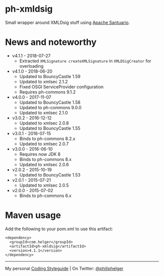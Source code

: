 # ph-xmldsig

Small wrapper around XMLDsig stuff using [Apache Santuario](http://santuario.apache.org/).

# News and noteworthy

* v4.1.1 - 2018-07-27
    * Extracted `XMLSignature createXMLSignature` in `XMLDSigCreator` for overloading
* v4.1.0 - 2018-06-20
    * Updated to BouncyCastle 1.59
    * Updated to xmlsec 2.1.2
    * Fixed OSGI ServiceProvider configuration
    * Requires ph-commons 9.1.2 
* v4.0.0 - 2017-11-07
    * Updated to BouncyCastle 1.58
    * Updated to ph-commons 9.0.0
    * Updated to xmlsec 2.1.0
* v3.0.2 - 2016-12-12
    * Updated to xmlsec 2.0.8
    * Updated to BouncyCastle 1.55
* v3.0.1 - 2016-07-15
    * Binds to ph-commons 8.2.x
    * Updated to xmlsec 2.0.7
* v3.0.0 - 2016-06-10
    * Requires now JDK 8
    * Binds to ph-commons 8.x
    * Updated to xmlsec 2.0.6
* v2.0.2 - 2015-10-19   
    * Updated to BouncyCastle 1.53
* v2.0.1 - 2015-07-21
    * Updated to xmlsec 2.0.5
* v2.0.0 - 2015-07-02
    * Binds to ph-commons 6.x     

# Maven usage
Add the following to your pom.xml to use this artifact:
```
<dependency>
  <groupId>com.helger</groupId>
  <artifactId>ph-xmldsig</artifactId>
  <version>4.1.1</version>
</dependency>
```

---

My personal [Coding Styleguide](https://github.com/phax/meta/blob/master/CodingStyleguide.md) |
On Twitter: <a href="https://twitter.com/philiphelger">@philiphelger</a>
